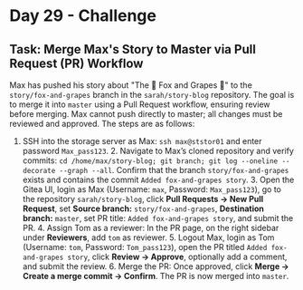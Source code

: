 # Day 29 - Challenge 
## Task: Merge Max's Story to Master via Pull Request (PR) Workflow

Max has pushed his story about "The 🦊 Fox and Grapes 🍇" to the `story/fox-and-grapes` branch in the `sarah/story-blog` repository. The goal is to merge it into `master` using a Pull Request workflow, ensuring review before merging. Max cannot push directly to master; all changes must be reviewed and approved. The steps are as follows:

1. SSH into the storage server as Max: `ssh max@ststor01` and enter password `Max_pass123`. 2. Navigate to Max’s cloned repository and verify commits: `cd /home/max/story-blog; git branch; git log --oneline --decorate --graph --all`. Confirm that the branch `story/fox-and-grapes` exists and contains the commit `Added fox-and-grapes story`. 3. Open the Gitea UI, login as Max (Username: `max`, Password: `Max_pass123`), go to the repository `sarah/story-blog`, click **Pull Requests → New Pull Request**, set **Source branch:** `story/fox-and-grapes`, **Destination branch:** `master`, set PR title: `Added fox-and-grapes story`, and submit the PR. 4. Assign Tom as a reviewer: In the PR page, on the right sidebar under **Reviewers**, add `tom` as reviewer. 5. Logout Max, login as Tom (Username: `tom`, Password: `Tom_pass123`), open the PR titled `Added fox-and-grapes story`, click **Review → Approve**, optionally add a comment, and submit the review. 6. Merge the PR: Once approved, click **Merge → Create a merge commit → Confirm**. The PR is now merged into `master`.



